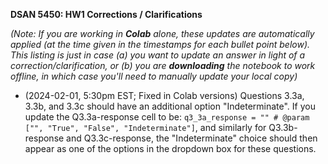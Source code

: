 **DSAN 5450: HW1 Corrections / Clarifications**

*(Note: If you are working in **Colab** alone, these updates are automatically applied (at the time given in the timestamps for each bullet point below). This listing is just in case (a) you want to update an answer in light of a correction/clarification, or (b) you are **downloading** the notebook to work offline, in which case you'll need to manually update your local copy)*

* (2024-02-01, 5:30pm EST; Fixed in Colab versions) Questions 3.3a, 3.3b, and 3.3c should have an additional option "Indeterminate". If you update the Q3.3a-response cell to be: `q3_3a_response = "" # @param ["", "True", "False", "Indeterminate"]`, and similarly for Q3.3b-response and Q3.3c-response, the "Indeterminate" choice should then appear as one of the options in the dropdown box for these questions.
